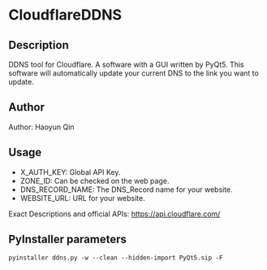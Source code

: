# CloudflareDDNS

## Description

DDNS tool for Cloudflare. A software with a GUI written by PyQt5. This software will automatically update your current DNS to the link you want to update.

## Author

Author: Haoyun Qin

## Usage

- X_AUTH_KEY: Global API Key.
- ZONE_ID: Can be checked on the web page.
- DNS_RECORD_NAME: The DNS_Record name for your website.
- WEBSITE_URL: URL for your website.

Exact Descriptions and official APIs: https://api.cloudflare.com/

## PyInstaller parameters

```shell
pyinstaller ddns.py -w --clean --hidden-import PyQt5.sip -F
```

